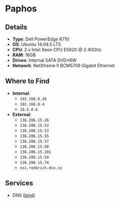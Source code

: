 # Paphos

## Details
- **Type**: Dell PowerEdge R710
- **OS**: Ubuntu 14.04.5 LTS
- **CPU**: 2 x Intel Xeon CPU E5620 @ 2.40Ghz
- **RAM**: 16GB
- **Drives**: Internal SATA DVD±RW
- **Network**: NetXtreme II BCM5709 Gigabit Ethernet

## Where to Find
- **Internal**:
	- `192.168.0.26`
	- `192.168.0.4`
	- `10.5.0.6`
- **External**:
	- `136.206.15.26`
	- `136.206.15.52`
	- `136.206.15.53`
	- `136.206.15.55`
	- `136.206.15.57`
	- `136.206.15.58`
	- `136.206.15.101`
	- `136.206.15.54`
	- `136.206.15.74`
	- `ns1.redbrick.dcu.ie`

## Services
- DNS ([bind](../services/bind.md))

